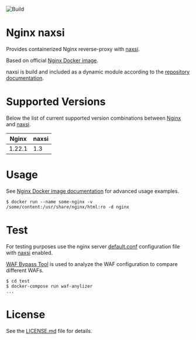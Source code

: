 ![Build](https://github.com/build-failure/nginx-naxsi/actions/workflows/main.yml/badge.svg)

# Nginx naxsi

Provides containerized Nginx reverse-proxy with [naxsi](https://github.com/nbs-system/naxsi).

Based on official [Nginx Docker image](https://hub.docker.com/_/nginx).

naxsi is build and included as a dynamic module according to the [repository documentation](https://github.com/nbs-system/naxsi/wiki/naxsi-compile).

# Supported Versions

Below the list of current supported version combinations between [Nginx](https://www.nginx.com/) and [naxsi](https://github.com/nbs-system/naxsi).

| Nginx | naxsi |
|---|---|
| 1.22.1 | 1.3 |

# Usage

See [Nginx Docker image documentation](https://hub.docker.com/_/nginx) for advanced usage examples.

    $ docker run --name some-nginx -v /some/content:/usr/share/nginx/html:ro -d nginx

# Test
For testing purposes use the nginx server [default.conf](test/etc/nginx/conf.d/default.conf) configuration file with [naxsi](https://github.com/nbs-system/naxsi) enabled.

[WAF Bypass Tool](https://github.com/nemesida-waf/waf-bypass) is used to analyze the WAF configuration to compare different WAFs.

    $ cd test
    $ docker-compose run waf-anylizer
    ...

# License

See the [LICENSE.md](LICENSE.md) file for details.
